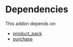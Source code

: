 # Dependencies

This addon depends on:

- [product_pack](https://github.com/bringout/oca-technical)
- [purchase](https://github.com/bringout/oca-ocb-core/tree/3269462e6a0442fbf5ae30a27b3c18135ac733b9/odoo-bringout-oca-ocb-purchase)
